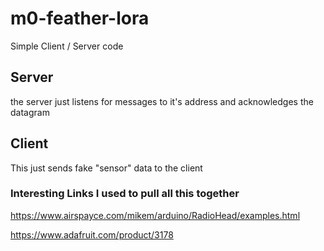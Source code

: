# m0-feather-lora
Simple Client / Server code


## Server
the server just listens for messages to it's address and acknowledges the datagram

## Client
This just sends fake "sensor" data to the client


### Interesting Links I used to pull all this together


https://www.airspayce.com/mikem/arduino/RadioHead/examples.html

https://www.adafruit.com/product/3178
